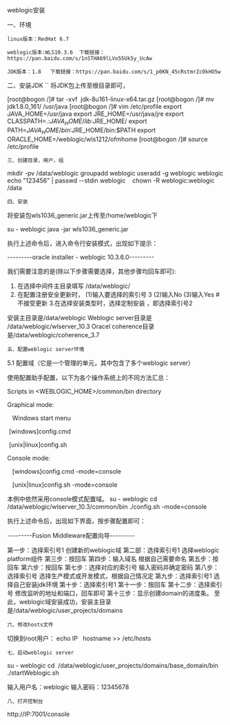 
weblogic安装

一、环境
```
linux版本：RedHat 6.7  

weblogic版本:WLS10.3.6  下载链接：https://pan.baidu.com/s/1nSTHA69lLVo55Uk5y_UcAw

JDK版本：1.8   下载链接：https://pan.baidu.com/s/1_p0KN_45cRstmrZc0kHO5w

```
二、安装JDK
``
将JDK包上传至根目录即可，

[root@bogon /]# tar -xvf  jdk-8u161-linux-x64.tar.gz
[root@bogon /]# mv jdk1.8.0_161/ /usr/java
[root@bogon /]# vim /etc/profile
export JAVA_HOME=/usr/java
export JRE_HOME=/usr/java/jre
export CLASSPATH=.:$JAVA_HOME/lib:$JRE_HOME/
export PATH=$JAVA_HOME/bin:$JRE_HOME/bin:$PATH
export ORACLE_HOME=/weblogic/wls1212/ofmhome
[root@bogon /]# source /etc/profile
```
三、创建目录，用户，组
```
mkdir -pv /data/weblogic
groupadd weblogic
useradd -g weblogic weblogic
echo "123456" | passwd --stdin weblogic   
chown -R weblogic:weblogic /data
```
四、安装
```
将安装包wls1036_generic.jar上传至/home/weblogic下

su - weblogic
java -jar wls1036_generic.jar

执行上述命令后，进入命令行安装模式，出现如下提示：

---------oracle installer - weblogic 10.3.6.0---------

我们需要注意的是(除以下步骤需要选择，其他步骤均回车即可):

1. 在选择中间件主目录填写 /data/weblogic/
2. 在配置注册安全更新时，
	(1)输入要选择的索引号 3
	(2)输入No
	(3)输入Yes  #不接受更新
3.在选择安装类型时，选择定制安装 ，即选择索引号2

安装主目录是/data/weblogic
Weblogic server目录是 /data/weblogic/wlserver_10.3
Oracel coherence目录是/data/weblogic/coherence_3.7
```
五、配置weblogic server环境
```
5.1 配置域（它是一个管理的单元，其中包含了多个weblogic server）

使用配置助手配置，以下为各个操作系统上的不同方法汇总：

Scripts in <WEBLOGIC_HOME>/common/bin directory

Graphical mode:

   Windows start menu

 [windows]config.cmd

 [unix|linux]config.sh

Console mode:

   [windows]config.cmd -mode=console

   [unix|linux]config.sh -mode=console


本例中依然采用console模式配置域。
su - weblogic
cd /data/weblogic/wlserver_10.3/common/bin
./config.sh -mode=console

执行上述命令后，出现如下界面，按步骤配置即可：

---------Fusion Middleware配置向导---------

第一步：选择索引号1 创建新的weblogic域
第二部：选择索引号1 选择weblogic platform组件
第三步：按回车
第四步：输入域名  根据自己需要命名
第五步：按回车
第六步：按回车
第七步：选择对应的索引号 输入密码并确定密码
第八步：选择索引号 选择生产模式或开发模式，根据自己情况定
第九步：选择索引号1 选择自己安装jdk环境
第十步：选择索引号1 
第十一步：按回车
第十二步：选择索引号 修改监听的地址和端口，回车即可
第十三步：显示创建domain的进度条。
至此，weblogic域安装成功，安装主目录是/data/weblogic/user_projects/domains
```
六、修改hosts文件
```
切换到root用户：
echo IP   hostname >> /etc/hosts
```
七、启动weblogic server
```
su - weblogic
cd  /data/weblogic/user_projects/domains/base_domain/bin
./startWeblogic.sh

输入用户名：weblogic
输入密码：12345678
```
八、打开控制台
```
http://IP:7001/console

